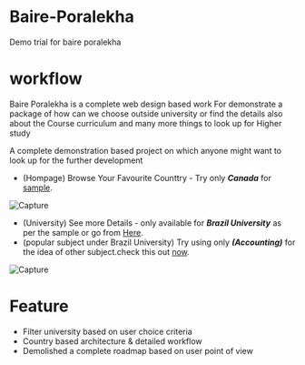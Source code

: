 # Baire-Poralekha

Demo trial for baire poralekha

# workflow

Baire Poralekha is a complete web design based work
For demonstrate a package of how can we choose outside
university or find the details also about the
Course curriculum and many more things to look up for
Higher study

A complete demonstration based project on which
anyone might want to look up for the further development

- (Hompage) Browse Your Favourite Counttry - Try only ***Canada*** for [sample](https://niloy173.github.io/Baire-Poralekha/country.html).

![Capture](https://user-images.githubusercontent.com/63700841/181393056-684472a9-6b30-4156-a7b4-978844b8d51e.PNG)


- (University) See more Details - only available for ***Brazil University*** as per the sample or go from [Here](https://niloy173.github.io/Baire-Poralekha/single_university.html).
- (popular subject under Brazil University) Try using only ***(Accounting)*** for the idea of other subject.check this out [now](https://niloy173.github.io/Baire-Poralekha/single_subject.html).

![Capture](https://user-images.githubusercontent.com/63700841/181393303-e4d25872-1ac6-4f6a-914c-a7c789e181cb.PNG)


# Feature

- Filter university based on user choice criteria
- Country based architecture & detailed workflow
- Demolished a complete roadmap based on user point of view
